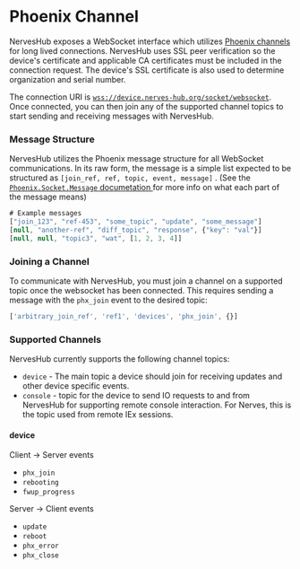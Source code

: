 # Phoenix Channel

NervesHub exposes a WebSocket interface which utilizes [Phoenix channels](https://hexdocs.pm/phoenix/channels.html) for long lived connections. NervesHub uses SSL peer verification so the device's certificate and applicable CA certificates must be included in the connection request. The device's SSL certificate is also used to determine organization and serial number.

The connection URI is [`wss://device.nerves-hub.org/socket/websocket`](wss://device.nerves-hub.org/socket/websocket). Once connected, you can then join any of the supported channel topics to start sending and receiving messages with NervesHub.

### Message Structure

NervesHub utilizes the Phoenix message structure for all WebSocket communications. In its raw form, the message is a simple list expected to be structured as `[join_ref, ref, topic, event, message]` . \(See the [`Phoenix.Socket.Message` documetation ](https://hexdocs.pm/phoenix/Phoenix.Socket.Message.html)for more info on what each part of the message means\)

```javascript
# Example messages
["join_123", "ref-453", "some_topic", "update", "some_message"]
[null, "another-ref", "diff_topic", "response", {"key": "val"}]
[null, null, "topic3", "wat", [1, 2, 3, 4]]
```

### Joining a Channel

To communicate with NervesHub, you must join a channel on a supported topic once the websocket has been connected. This requires sending a message with the `phx_join` event to the desired topic:

```javascript
['arbitrary_join_ref', 'ref1', 'devices', 'phx_join', {}]
```

### Supported Channels

NervesHub currently supports the following channel topics:

* `device` - The main topic a device should join for receiving updates and other device specific events.
* `console` - topic for the device to send IO requests to and from NervesHub for supporting remote console interaction. For Nerves, this is the topic used from remote IEx sessions.

#### device

Client -&gt; Server events

* `phx_join`
* `rebooting`
* `fwup_progress`

Server -&gt; Client events

* `update`
* `reboot`
* `phx_error`
* `phx_close`

